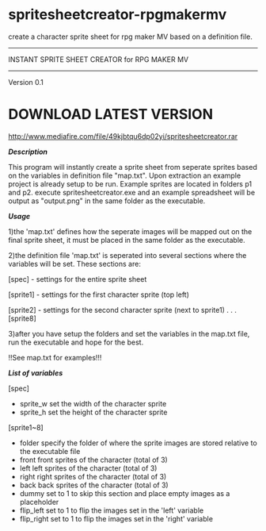 # spritesheetcreator-rpgmakermv
create a character sprite sheet for rpg maker MV based on a definition file.

**********************************************
INSTANT SPRITE SHEET CREATOR for RPG MAKER MV
**********************************************
Version 0.1

# DOWNLOAD LATEST VERSION

http://www.mediafire.com/file/49kjbtqu6dp02yi/spritesheetcreator.rar

*******Description*******

This program will instantly create a sprite sheet from seperate sprites based on the variables in definition file "map.txt".
Upon extraction an example project is already setup to be run. Example sprites are located in folders p1 and p2. 
execute spritesheetcreator.exe and an example spreadsheet will be output as "output.png" in the same folder as the executable.

*******Usage*******

1)the 'map.txt' defines how the seperate images will be mapped out on the final sprite sheet, it must be placed in the same folder as the executable.

2)the definition file 'map.txt' is seperated into several sections where the variables will be set. These sections are:

[spec] - settings for the entire sprite sheet

[sprite1] - settings for the first character sprite (top left)

[sprite2] - settings for the second character sprite (next to sprite1)
.
.
.
[sprite8]

3)after you have setup the folders and set the variables in the map.txt file, run the executable and hope for the best.

!!See map.txt for examples!!!

*******List of variables*******

[spec]
* sprite_w	set the width of the character sprite
* sprite_h	set the height of the character sprite

[sprite1~8]
* folder		specify the folder of where the sprite images are stored relative to the executable file
* front		front sprites of the character (total of 3)
* left		left sprites of the character (total of 3)
* right		right sprites of the character (total of 3)
* back		back sprites of the character (total of 3)
* dummy		set to 1 to skip this section and place empty images as a placeholder
* flip_left	set to 1 to flip the images set in the 'left' variable
* flip_right	set to 1 to flip the images set in the 'right' variable
